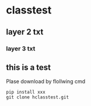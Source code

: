 # classtest
## layer 2 txt
### layer 3 txt
this is a test
---
Plase download by flollwing cmd<br/>
```
pip install xxx
git clone hclasstest.git
```
